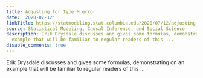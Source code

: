 ```yaml
---
title: Adjusting for Type M error
date: '2020-07-12'
linkTitle: https://statmodeling.stat.columbia.edu/2020/07/12/adjusting-for-type-m-error/
source: Statistical Modeling, Causal Inference, and Social Science
description: Erik Drysdale discusses and gives some formulas, demonstrating on an
  example that will be familiar to regular readers of this ...
disable_comments: true
---
```

Erik Drysdale discusses and gives some formulas, demonstrating on an example that will be familiar to regular readers of this ...